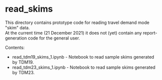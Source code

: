 # read_skims

This directory contains prototype code for reading travel demand mode "skim" data.  
At the current time (21 December 2021) it does not (yet) contain any report-generation code for the general user. 

Contents:
* read_tdm19_skims_1.ipynb - Notebook to read sample skims generated by TDM19. 
* read_tdm23_skims_1.ipynb - Notebook to read sample skims generated by TDM23.
